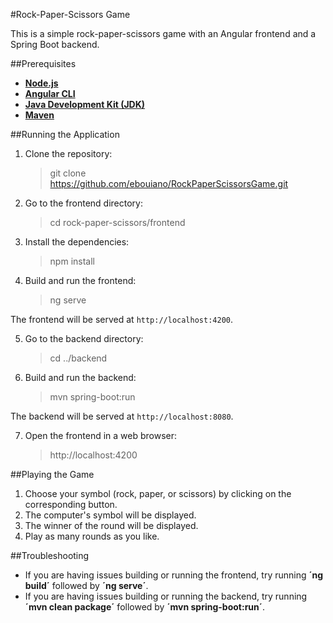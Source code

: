 #Rock-Paper-Scissors Game

This is a simple rock-paper-scissors game with an Angular frontend and a Spring Boot backend.

##Prerequisites

- **[Node.js](https://nodejs.org)**
- **[Angular CLI](https://angular.io/cli)**
- **[Java Development Kit (JDK)](https://www.oracle.com/de/java/technologies/downloads/)**
- **[Maven](https://maven.apache.org/download.cgi)**

##Running the Application

1. Clone the repository:

    >git clone https://github.com/ebouiano/RockPaperScissorsGame.git

2. Go to the frontend directory:

   > cd rock-paper-scissors/frontend

3. Install the dependencies:

   > npm install

4. Build and run the frontend:

    >ng serve

The frontend will be served at ``http://localhost:4200``.

5. Go to the backend directory:

    > cd ../backend

6. Build and run the backend:

    > mvn spring-boot:run

The backend will be served at ``http://localhost:8080``.

7. Open the frontend in a web browser:

   > http://localhost:4200

##Playing the Game

1. Choose your symbol (rock, paper, or scissors) by clicking on the corresponding button.
2. The computer's symbol will be displayed.
3. The winner of the round will be displayed.
4. Play as many rounds as you like.

##Troubleshooting
- If you are having issues building or running the frontend, try running **´ng build´** followed by **´ng serve´**.
- If you are having issues building or running the backend, try running **´mvn clean package´** followed by **´mvn spring-boot:run´**.